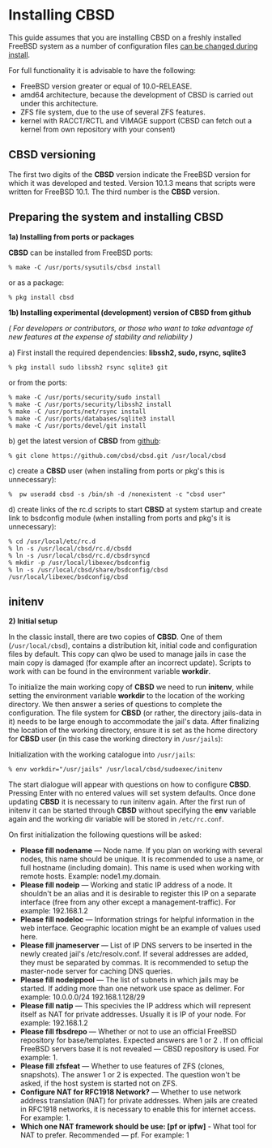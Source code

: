 # Installing CBSD


This guide assumes that you are installing CBSD on a freshly installed FreeBSD system as a number of configuration files [can be changed during install](https://www.bsdstore.ru/en/custom_freecbsd.html).


For full functionality it is advisable to have the following:

  +  FreeBSD version greater or equal of 10.0-RELEASE.
  +  amd64 architecture, because the development of CBSD is carried out under this architecture.
  +  ZFS file system, due to the use of several ZFS features.
  +  kernel with RACCT/RCTL and VIMAGE support (CBSD can fetch out a kernel from own repository with your consent)


## CBSD versioning


The first two digits of the **CBSD** version indicate the FreeBSD version for which it was developed and tested. Version 10.1.3 means that scripts were written for FreeBSD 10.1. The third number is the **CBSD** version.

## Preparing the system and installing CBSD


**1a) Installing from ports or packages**

**CBSD** can be installed from FreeBSD ports:

```
% make -C /usr/ports/sysutils/cbsd install
```

or as a package:

```
% pkg install cbsd
```

**1b) Installing experimental (development) version of CBSD from github**

 *( For developers or contributors, or those who want to take advantage of new features at the expense of stability and reliability )*

 a) First install the required dependencies: **libssh2, sudo, rsync, sqlite3**


```
% pkg install sudo libssh2 rsync sqlite3 git
```

or from the ports:

```
% make -C /usr/ports/security/sudo install
% make -C /usr/ports/security/libssh2 install
% make -C /usr/ports/net/rsync install
% make -C /usr/ports/databases/sqlite3 install
% make -C /usr/ports/devel/git install
```

b) get the latest version of **CBSD** from [github](https://github.com/):

```
% git clone https://github.com/cbsd/cbsd.git /usr/local/cbsd
```

c) create a **CBSD** user (when installing from ports or pkg's this is unnecessary):

```
%  pw useradd cbsd -s /bin/sh -d /nonexistent -c "cbsd user"
```

d) create links of the rc.d scripts to start **CBSD** at system startup and create link to bsdconfig module (when installing from ports and pkg's it is unnecessary):

```
% cd /usr/local/etc/rc.d
% ln -s /usr/local/cbsd/rc.d/cbsdd
% ln -s /usr/local/cbsd/rc.d/cbsdrsyncd
% mkdir -p /usr/local/libexec/bsdconfig
% ln -s /usr/local/cbsd/share/bsdconfig/cbsd /usr/local/libexec/bsdconfig/cbsd
```

## initenv

**2) Initial setup**

In the classic install, there are two copies of **CBSD**. One of them (`/usr/local/cbsd`), contains a distribution kit, initial code and configuration files by default. This copy can qlwo be used to manage jails in case the main copy is damaged (for example after an incorrect update). Scripts to work with can be found in the environment variable **workdir**.

To initialize the main working copy of **CBSD** we need to run **initenv**, while setting the environment variable **workdir** to the location of the working directory. We then answer a series of questions to complete the configuration. The file system for **CBSD** (or rather, the directory jails-data in it) needs to be large enough to accommodate the jail's data. After finalizing the location of the working directory, ensure it is set as the home directory for **CBSD** user (in this case the working directory in `/usr/jails`):

Initialization with the working catalogue into `/usr/jails`:

```
% env workdir="/usr/jails" /usr/local/cbsd/sudoexec/initenv
```

The start dialogue will appear with questions on how to configure **CBSD**. Pressing Enter with no entered values will set system defaults. Once done updating **CBSD** it is necessary to run initenv again. After the first run of initenv it can be started through **CBSD** without specifying the **env** variable again and the working dir variable will be stored in `/etc/rc.conf`.

On first initialization the following questions will be asked:


  +  **Please fill nodename** — Node name. If you plan on working with several nodes, this name should be unique. It is recommended to use a name, or full hostname (including domain). This name is used when working with remote hosts. Example: node1.my.domain.
  +  **Please fill nodeip** — Working and static IP address of a node. It shouldn't be an alias and it is desirable to register this IP on a separate interface (free from any other except a management-traffic). For example: 192.168.1.2
  +  **Please fill nodeloc** — Information strings for helpful information in the web interface. Geographic location might be an example of values used here.
  +  **Please fill jnameserver** — List of IP DNS servers to be inserted in the newly created jail's /etc/resolv.conf. If several addresses are added, they must be separated by commas. It is recommended to setup the master-node server for caching DNS queries.
  +  **Please fill nodeippool** — The list of subnets in which jails may be started. If adding more than one network use space as delimer. For example: 10.0.0.0/24 192.168.1.128/29
  +  **Please fill natip** — This specivies the IP address which will represent itself as NAT for private addresses. Usually it is IP of your node. For example: 192.168.1.2
  +  **Please fill fbsdrepo** — Whether or not to use an official FreeBSD repository for base/templates. Expected answers are 1 or 2 . If on official FreeBSD servers base it is not revealed — CBSD repository is used. For example: 1.
  +  **Please fill zfsfeat** — Whether to use features of ZFS (clones, snapshots). The answer 1 or 2 is expected. The question won't be asked, if the host system is started not on ZFS.
  +  **Configure NAT for RFC1918 Network?** — Whether to use network address translation (NAT) for private addresses. When jails are created in RFC1918 networks, it is necessary to enable this for internet access. For example: 1.
  +  **Which one NAT framework should be use: [pf or ipfw]** - What tool for NAT to prefer. Recommended — pf. For example: 1

